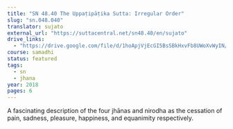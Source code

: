 ```yaml
---
title: "SN 48.40 The Uppaṭipāṭika Sutta: Irregular Order"
slug: "sn.048.040"
translator: sujato
external_url: "https://suttacentral.net/sn48.40/en/sujato"
drive_links: 
  - "https://drive.google.com/file/d/1hoApjVjEcGI5BsSBkHxvFb8UWoXvWyIN/view?usp=drivesdk"
course: samadhi
status: featured
tags:
  - sn
  - jhana
year: 2018
pages: 6
---
```


A fascinating description of the four jhānas and nirodha as the cessation of pain, sadness, pleasure, happiness, and equanimity respectively.
